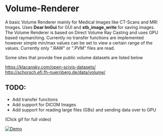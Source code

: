 # Volume-Renderer
A basic Volume Renderer mainly for Medical Images like CT-Scans and MRI Images. Uses **Dear ImGui** for GUI and **stb_image_write** for saving images. The Volume Renderer is based on Direct Volume Ray Casting and uses GPU based raymarching. Currently no transfer functions are implemented however simple min/max values can be set to view a certain range of the values. Currently only ".RAW" or ".PVM" files are read.

Some sites that provide free public volume datasets are listed below

https://klacansky.com/open-scivis-datasets/  
http://schorsch.efi.fh-nuernberg.de/data/volume/  

## TODO:
- Add transfer functions
- Add support for DICOM Images
- Add support for reading large files (GBs) and sending data over to GPU 

(Click gif for full video)

[![Demo](https://i.imgur.com/cQWhNY5.gif)](https://www.youtube.com/watch?v=TI-J9LpEjF8&)
